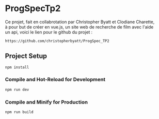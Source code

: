 # ProgSpecTp2

Ce projet, fait en collabrotation par Christopher Byatt et Clodiane Charette, à pour but de créer en vue.js, un site web de recherche de film avec l'aide un api, voici le lien pour le github du projet : 
```sh
https://github.com/christopherbyatt/ProgSpec_TP2
```
## Project Setup

```sh
npm install
```

### Compile and Hot-Reload for Development

```sh
npm run dev
```

### Compile and Minify for Production

```sh
npm run build
```
